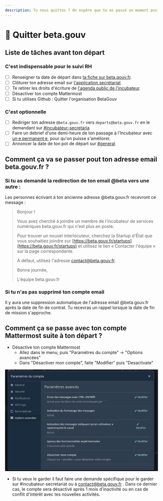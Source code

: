 ```yaml
---
description: Tu nous quittes ? On espère que tu as passé un moment positif avec nous !
---
```


# 🙋 Quitter beta.gouv

## Liste de tâches avant ton départ

### C'est indispensable pour le suivi RH

* [ ] Renseigner ta date de départ dans [ta fiche sur beta.gouv.fr](https://github.com/betagouv/beta.gouv.fr/tree/master/content/_authors).
* [ ] Clôturer ton adresse email sur [l'application secrétariat](https://secretariat.incubateur.net/account) 
* [ ] Te retirer les droits d'écriture de [l'agenda public de l'incubateur](https://calendar.google.com/calendar/embed?src=0ieonqap1r5jeal5ugeuhoovlg%40group.calendar.google.com&ctz=Europe/Paris).
* [ ] Désactiver ton compte Mattermost
* [ ] Si tu utilises Github : Quitter l'organisation BetaGouv

### C'est optionnelle

* [ ] Rediriger ton adresse `@beta.gouv.fr` vers `departs@beta.gouv.fr` en le demandant  sur [\#incubateur-secretaria](https://mattermost.incubateur.net/betagouv/channels/incubateur-secretaria) 
* [ ] Faire un debrief d'une demi-heure de ton passage à l'Incubateur avec [un·e permanent·e](comprendre-loffre-de-service-de-beta.gouv.fr/equipe-danimation/), pour qu'on puisse s'améliorer.
* [ ] Annoncer la date de ton pot de départ sur [\#general](https://mattermost.incubateur.net/betagouv/channels/town-square)

## Comment ça va se passer pout ton adresse email beta.gouv.fr ?

### Si tu as demandé la redirection de ton email @beta vers une autre :

Les personnes écrivant à ton ancienne adresse @beta.gouv.fr recevront ce message :

> Bonjour !
>
> Vous avez cherché à joindre un membre de l'incubateur de services numériques beta.gouv.fr qui n'est plus en poste.
>
> Pour trouver un nouvel interlocuteur, cherchez la Startup d'État que vous souhaitiez joindre sur [https://beta.gouv.fr/startups](https://beta.gouv.fr/startups) et utilisez le lien « Contacter l'équipe » sur la page correspondante.
>
> À défaut, utilisez l'adresse contact@beta.gouv.fr.
>
> Bonne journée,
>
> L'équipe beta.gouv.fr

### Si tu n'as pas supprimé ton compte email

Il y aura une suppression automatique de l'adresse email @beta.gouv.fr après la date de fin de contrat. Tu recevras un rappel lorsque la date de fin de mission s'approche.

## Comment ça se passe avec ton compte Mattermost suite à ton départ ?

* Désactive ton compte Mattermost
  * Allez dans le menu, puis "Paramètres du compte" -&gt; "Options avancées" 
  * Dans "Désactiver mon compte", faite "Modifier" puis "Desactivate"

![D&#xE9;sactiver mon compte](../.gitbook/assets/image%20%2820%29.png)

* Si tu veux le garder il faut faire une demande spécifique pour le garder sur \#incubateur-secretariat ou à contact@beta.gouv.fr . Dans ce dernier cas, le compte sera désactivé après 1 mois d'inactivité ou en cas de conflit d'intérêt avec tes nouvelles activités.

